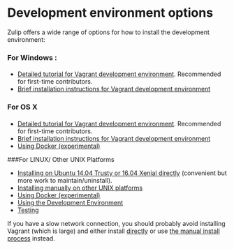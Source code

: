 # Development environment options

Zulip offers a wide range of options for how to install the
development environment:


### For Windows  : 
#### 
* [Detailed tutorial for Vagrant development environment](dev-env-first-time-contributors.html).  Recommended for first-time contributors.
* [Brief installation instructions for Vagrant development environment](brief-install-vagrant-dev.html)
 

### For OS X
#### 
* [Detailed tutorial for Vagrant development environment](dev-env-first-time-contributors.html).  Recommended for first-time contributors.
* [Brief installation instructions for Vagrant development environment](brief-install-vagrant-dev.html)
* [Using Docker (experimental)](install-docker-dev.html)
 

###For LINUX/ Other UNIX Platforms

 *  [Installing on Ubuntu 14.04 Trusty or 16.04 Xenial directly](install-ubuntu-without-vagrant-dev.html) (convenient but more work to maintain/uninstall).
 * [Installing manually on other UNIX platforms](install-generic-unix-dev.html)
 * [Using Docker (experimental)](install-docker-dev.html)
 * [Using the Development Environment](using-dev-environment.html)
 * [Testing](testing.html)

If you have a slow network connection, you should probably avoid
installing Vagrant (which is large) and either install
[directly](install-ubuntu-without-vagrant-dev.html) or use [the manual
install process](install-generic-unix-dev.html) instead.
